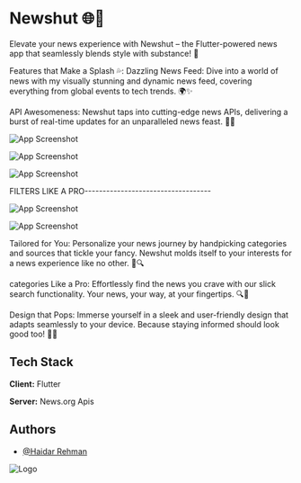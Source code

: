 
# Newshut 🌐📰
Elevate your news experience with Newshut – the Flutter-powered news app that seamlessly blends style with substance! 🚀

Features that Make a Splash 💦:
Dazzling News Feed: Dive into a world of news with my visually stunning and dynamic news feed, covering everything from global events to tech trends. 🌍✨

API Awesomeness: Newshut taps into cutting-edge news APIs, delivering a burst of real-time updates for an unparalleled news feast. 🔄🌟


![App Screenshot](https://blogger.googleusercontent.com/img/a/AVvXsEhWUr1aCpNOX36CU_uEcNEyJFzLgokziGU41LTDkJsD4apQDWthNyyNvOZkK5F6t3WQYKycHFlGQXU_j5gnCPjQs0iLZCWdtesOEnBViLULvAp2WTnmZpYgikGeDh7YdMgufiPetO3WKhITPPgkKOSme2LY1O9o1v6C8NVsZL2FK4eS2hu_GMMfmgyF)



![App Screenshot](https://blogger.googleusercontent.com/img/a/AVvXsEgOJ0rOZrO90WxIQA84-2oIx9hNC1a_9XKqtmJ2jTgnVAFlBjcSPvtt7fscak8WqV0fXV76WwcFLU3UFXbp1Mv21n2_GaQVINpUM9W-pUxAVRjLlu87wlh9Hney0tG0apyO_43DUFiOut__UcyWkDPDJsRHlyotr958uG2ckMYPwFci4MBURJXpb_lk)



![App Screenshot](https://blogger.googleusercontent.com/img/a/AVvXsEiwIr9AVEy5x8rxfkV0dq1qSZVyfnUC5AM9SNG1qlIf5mRfCi0cnE8MHQvqrNRzpUVTbUxNP4FjagdUcNEVDwhoN9Bn9Zf-z2ln7dtID9JI4YGFJ6LgPb7lgJbZZVFzre5hIx6dKdp8_lFQxZeq1mxhDCnv9ZVJDQKvIlwianJjhzpFCq0nIC68Ib46)



FILTERS LIKE A PRO-----------------------------------



![App Screenshot](https://blogger.googleusercontent.com/img/a/AVvXsEhoMEPJlP5WNf5rWUEvCPZiWklgETlV1QHApQzQRKtVpxk-vxhtR6VUUDz6lQZ_ORxnl2ZRmjQj0A4de0pgzmmVofok1WarHaKpRD4PNkWsD4RvAeLVNfz7vLRbm9pISSxzVQp_y3TTGRSLGyXW36LLDnJrUJ9CxK--yjZcs-tJVA2RpJb9YvfUQ1pC)



![App Screenshot](https://blogger.googleusercontent.com/img/a/AVvXsEghCk2H-nu8LYjAhhSZ3wnMDW80z1eEMWgm4DjQt9cqGL_CsMYStgw_W6N79cW5b-wSXMhtRd06lR3EyJRrc1wSeRvY4_vGY30-ZTtmUeWdh1gv1U9CKrxUOALv_t0aERrVxWAJbVqm5_YRb19iIQX8N1e7N2ERd9YWHkPp7zjnPirQJXJGfrlg4Fr_)

Tailored for You: Personalize your news journey by handpicking categories and sources that tickle your fancy. Newshut molds itself to your interests for a news experience like no other. 🎨🔍



categories Like a Pro: Effortlessly find the news you crave with our slick search functionality. Your news, your way, at your fingertips. 🔍💼

Design that Pops: Immerse yourself in a sleek and user-friendly design that adapts seamlessly to your device. Because staying informed should look good too! 🎨📱


## Tech Stack

**Client:** Flutter

**Server:** News.org Apis


## Authors

- [@Haidar Rehman](https://github.com/HaidarRehmanNazir)


![Logo](https://blogger.googleusercontent.com/img/a/AVvXsEih0WQHewADi_lpx_SuGWgXvuI9NlFuRuxZn2aUJD_jwJ28m4AeMg1sgeEOzVP-GYOl7gzKTHR3_Rq8IMbXUdr35uFLpbXCs4_to5xs11z82eSjWhj5qfzKdkrfzJbJhw6j9iNlv_bOWCHGDrPCouXOz4WMyj6ewSi9DX9PAKcbh7B80RXuzPec-TBQ)

